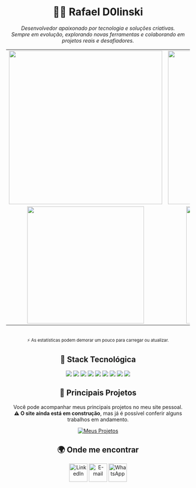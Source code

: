 <h1 align="center">👨‍💻 Rafael D0linski</h1>
<p align="center">
  <i>Desenvolvedor apaixonado por tecnologia e soluções criativas.<br>
  Sempre em evolução, explorando novas ferramentas e colaborando em projetos reais e desafiadores.</i>
</p>

<div align="center">
  <table align="center">
    <tr>
      <td>
        <picture>
          <source srcset="https://github-readme-stats.vercel.app/api?username=RafaelD0linski&show_icons=true&hide_border=true&theme=radical" media="(prefers-color-scheme: dark)" />
          <source srcset="https://github-readme-stats.vercel.app/api?username=RafaelD0linski&show_icons=true&hide_border=true&theme=default" media="(prefers-color-scheme: light), (prefers-color-scheme: no-preference)" />
          <img src="https://github-readme-stats.vercel.app/api?username=RafaelD0linski&show_icons=true&hide_border=true&theme=default" width="420" />
        </picture>
      </td>
      <td>
        <picture>
          <source srcset="https://streak-stats.demolab.com?user=RafaelD0linski&theme=radical&hide_border=true&locale=pt_BR" media="(prefers-color-scheme: dark)" />
          <source srcset="https://streak-stats.demolab.com?user=RafaelD0linski&theme=default&hide_border=true&locale=pt_BR" media="(prefers-color-scheme: light), (prefers-color-scheme: no-preference)" />
          <img src="https://streak-stats.demolab.com?user=RafaelD0linski&theme=default&hide_border=true&locale=pt_BR" width="420" />
        </picture>
      </td>
    </tr>
    <tr>
      <td align="center">
        <picture>
          <source srcset="https://github-readme-stats.vercel.app/api/top-langs/?username=RafaelD0linski&hide_border=true&theme=radical" media="(prefers-color-scheme: dark)" />
          <source srcset="https://github-readme-stats.vercel.app/api/top-langs/?username=RafaelD0linski&hide_border=true&theme=default" media="(prefers-color-scheme: light), (prefers-color-scheme: no-preference)" />
          <img src="https://github-readme-stats.vercel.app/api/top-langs/?username=RafaelD0linski&hide_border=true&theme=default" width="320" />
        </picture>
      </td>
      <td align="center">
        <picture>
          <source srcset="https://github-readme-stats.vercel.app/api/wakatime?username=SEU_USUARIO_WAKATIME&theme=radical&hide_border=true" media="(prefers-color-scheme: dark)" />
          <source srcset="https://github-readme-stats.vercel.app/api/wakatime?username=SEU_USUARIO_WAKATIME&theme=default&hide_border=true" media="(prefers-color-scheme: light), (prefers-color-scheme: no-preference)" />
          <img src="https://github-readme-stats.vercel.app/api/wakatime?username=SEU_USUARIO_WAKATIME&theme=default&hide_border=true" width="320" />
        </picture>
      </td>
    </tr>
  </table>
  <br>
  <sub>⚡ As estatísticas podem demorar um pouco para carregar ou atualizar.</sub>
</div>
  <!-- Linguagens mais usadas -->
<h2 align="center">🧠 Stack Tecnológica</h2>

<div align="center">

[<img src="https://skillicons.dev/icons?i=flutter" />](https://flutter.dev/)
[<img src="https://skillicons.dev/icons?i=dart" />](https://dart.dev/)
[<img src="https://skillicons.dev/icons?i=postgresql" />](https://www.postgresql.org/)
[<img src="https://skillicons.dev/icons?i=github" />](https://github.com/)
[<img src="https://skillicons.dev/icons?i=figma" />](https://www.figma.com/)
[<img src="https://skillicons.dev/icons?i=git" />](https://git-scm.com/)
[<img src="https://skillicons.dev/icons?i=cs" />](https://learn.microsoft.com/pt-br/dotnet/csharp/)
[<img src="https://skillicons.dev/icons?i=dotnet" />](https://dotnet.microsoft.com/)
[<img src="https://skillicons.dev/icons?i=jira" />](https://www.atlassian.com/software/jira)

</div>



<h2 align="center">🚀 Principais Projetos</h2>
<div align="center">
  <p>
    Você pode acompanhar meus principais projetos no meu site pessoal.<br>
    <b>⚠️ O site ainda está em construção</b>, mas já é possível conferir alguns trabalhos em andamento.
  </p>
  <a href="https://principais-porjetos.vercel.app/" target="_blank">
    <img src="https://img.shields.io/badge/🚀 Acessar meus projetos-6C63FF?style=for-the-badge&logo=vercel&logoColor=white" alt="Meus Projetos" />
  </a>
</div>

<h2 align="center">🌍 Onde me encontrar</h2>

<div align="center">

[<img src="https://skillicons.dev/icons?i=linkedin" height="50" alt="LinkedIn" />](https://www.linkedin.com/in/rafael-dolinski/) 
[<img src="https://skillicons.dev/icons?i=gmail" height="50" alt="E-mail" />](mailto:rafaeldolinski14@gmail.com) 
[<img src="https://cdn.simpleicons.org/whatsapp/25D366" height="50" alt="WhatsApp" />](https://wa.me/5546991382310) 

</div>
